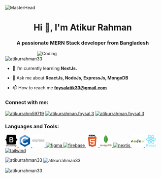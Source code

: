 ![MasterHead](https://i.ibb.co/3fmzS1z/Navy-Blue-Geometric-Technology-Linked-In-Banner.png/Hey-I-am-Atikur-Rahman.png)
<h1 align="center">Hi 👋, I'm Atikur Rahman</h1>
<h3 align="center">A passionate MERN Stack developer from Bangladesh</h3>
<img align="right" alt="Coding" width="400" src="https://www.shutterstock.com/shutterstock/videos/1094136927/thumb/6.jpg?ip=x480"/>

<p align="left"> <img src="https://komarev.com/ghpvc/?username=atikurrahman33&label=Profile%20views&color=0e75b6&style=flat" alt="atikurrahman33" /> </p>



- 🌱 I’m currently learning **NextJs.**

- 💬 Ask me about **ReactJs, NodeJs, ExpressJs, MongoDB**

- 📫 How to reach me **foysalatik33@gmail.com**

<h3 align="left">Connect with me:</h3>
<p align="left">
<a href="https://twitter.com/atikurrahm59719" target="blank"><img align="center" src="https://raw.githubusercontent.com/rahuldkjain/github-profile-readme-generator/master/src/images/icons/Social/twitter.svg" alt="atikurrahm59719" height="30" width="40" /></a>
<a href="https://www.linkedin.com/in/atikur-rahman03/" target="blank"><img align="center" src="https://raw.githubusercontent.com/rahuldkjain/github-profile-readme-generator/master/src/images/icons/Social/linked-in-alt.svg" alt="atikurrahman.foysal.3" height="30" width="40" /></a>
<a href="https://fb.com/atikurrahman.foysal.3" target="blank"><img align="center" src="https://raw.githubusercontent.com/rahuldkjain/github-profile-readme-generator/master/src/images/icons/Social/facebook.svg" alt="atikurrahman.foysal.3" height="30" width="40" /></a>
</p>

<h3 align="left">Languages and Tools:</h3>
<p align="left" > <a href="https://getbootstrap.com" target="_blank" rel="noreferrer"> <img src="https://raw.githubusercontent.com/devicons/devicon/master/icons/bootstrap/bootstrap-plain-wordmark.svg" alt="bootstrap" width="40" height="40"/> </a> <a href="https://www.cprogramming.com/" target="_blank" rel="noreferrer"> <img src="https://raw.githubusercontent.com/devicons/devicon/master/icons/c/c-original.svg" alt="c" width="40" height="40"/> </a> <a href="https://expressjs.com" target="_blank" rel="noreferrer"> <img src="https://raw.githubusercontent.com/devicons/devicon/master/icons/express/express-original-wordmark.svg" alt="express" width="40" height="40"/> </a> <a href="https://www.figma.com/" target="_blank" rel="noreferrer"> <img src="https://www.vectorlogo.zone/logos/figma/figma-icon.svg" alt="figma" width="40" height="40"/> </a> <a href="https://firebase.google.com/" target="_blank" rel="noreferrer"> <img src="https://www.vectorlogo.zone/logos/firebase/firebase-icon.svg" alt="firebase" width="40" height="40"/> </a> <a href="https://www.w3.org/html/" target="_blank" rel="noreferrer"> <img src="https://raw.githubusercontent.com/devicons/devicon/master/icons/html5/html5-original-wordmark.svg" alt="html5" width="40" height="40"/> </a> <a href="https://www.mongodb.com/" target="_blank" rel="noreferrer"> <img src="https://raw.githubusercontent.com/devicons/devicon/master/icons/mongodb/mongodb-original-wordmark.svg" alt="mongodb" width="40" height="40"/> </a> <a href="https://nextjs.org/" target="_blank" rel="noreferrer"> <img src="https://cdn.worldvectorlogo.com/logos/nextjs-2.svg" alt="nextjs" width="40" height="40"/> </a> <a href="https://nodejs.org" target="_blank" rel="noreferrer"> <img src="https://raw.githubusercontent.com/devicons/devicon/master/icons/nodejs/nodejs-original-wordmark.svg" alt="nodejs" width="40" height="40"/> </a> <a href="https://reactjs.org/" target="_blank" rel="noreferrer"> <img src="https://raw.githubusercontent.com/devicons/devicon/master/icons/react/react-original-wordmark.svg" alt="react" width="40" height="40"/> </a>  <a href="https://tailwindcss.com/" target="_blank" rel="noreferrer"> <img src="https://www.vectorlogo.zone/logos/tailwindcss/tailwindcss-icon.svg" alt="tailwind" width="40" height="40"/> </a> </p>

<p><img align="left" src="https://github-readme-stats.vercel.app/api/top-langs?username=atikurrahman33&show_icons=true&locale=en&layout=compact" alt="atikurrahman33" /></p>

<p>&nbsp;<img align="center" src="https://github-readme-stats.vercel.app/api?username=atikurrahman33&show_icons=true&locale=en" alt="atikurrahman33" /></p>

<p><img align="center" src="https://github-readme-streak-stats.herokuapp.com/?user=atikurrahman33&" alt="atikurrahman33" /></p>
        
